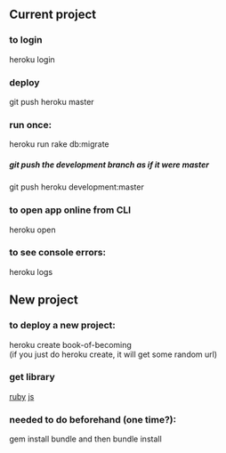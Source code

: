 ## Current project

### to login 
heroku login

### deploy
git push heroku master

### run once:
heroku run rake db:migrate

##### git push the development branch as if it were master
git push heroku development:master

### to open app online from CLI
heroku open

### to see console errors:
heroku logs

## New project 

### to deploy a new project:
heroku create book-of-becoming  
(if you just do heroku create, it will get some random url)

### get library
[ruby](https://github.com/unsplash/unsplash_rb)
[js](https://github.com/unsplash/unsplash_js)



### needed to do beforehand (one time?): 
gem install bundle
and then
bundle install
